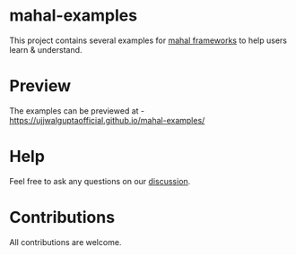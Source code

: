 # mahal-examples

This project contains several examples for [mahal frameworks](https://github.com/ujjwalguptaofficial/mahal) to help users learn & understand.

# Preview

The examples can be previewed at - https://ujjwalguptaofficial.github.io/mahal-examples/

# Help

Feel free to ask any questions on our [discussion](#).

# Contributions

All contributions are welcome.